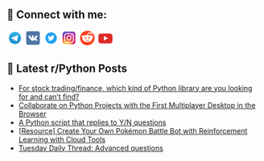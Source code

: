 ## 🔎 Connect with me:
[<img src="https://github.com/bullbesh/bullbesh/blob/main/images/Telegram.png" width="32" height="32" />](https://t.me/bullbesh)
[<img src="https://github.com/bullbesh/bullbesh/blob/main/images/VK.png" width="32" height="32" />](https://vk.com/bullbesh)
[<img src="https://github.com/bullbesh/bullbesh/blob/main/images/Twitter.png" width="32" height="32" />](https://twitter.com/bullbesh1)
[<img src="https://github.com/bullbesh/bullbesh/blob/main/images/Instagram.png" width="32" height="32" />](https://www.instagram.com/bullbesh)
[<img src="https://github.com/bullbesh/bullbesh/blob/main/images/Reddit.png" width="32" height="32" />](https://www.reddit.com/user/bullbesh)
[<img src="https://github.com/bullbesh/bullbesh/blob/main/images/YouTube.png" width="32" height="32" />](https://www.youtube.com/channel/UCtfjRs6uzgq5mfm8S06WTcg)

## 📕 Latest r/Python Posts
<!-- BLOG-POST-LIST:START -->
- [For stock trading/finance, which kind of Python library are you looking for and can’t find?](https://www.reddit.com/r/Python/comments/12qfd3z/for_stock_tradingfinance_which_kind_of_python/)
- [Collaborate on Python Projects with the First Multiplayer Desktop in the Browser](https://www.reddit.com/r/Python/comments/12qb2e8/collaborate_on_python_projects_with_the_first/)
- [A Python script that replies to Y/N questions](https://www.reddit.com/r/Python/comments/12qaejw/a_python_script_that_replies_to_yn_questions/)
- [[Resource] Create Your Own Pokémon Battle Bot with Reinforcement Learning with Cloud Tools](https://www.reddit.com/r/Python/comments/12q878b/resource_create_your_own_pokémon_battle_bot_with/)
- [Tuesday Daily Thread: Advanced questions](https://www.reddit.com/r/Python/comments/12q2gyd/tuesday_daily_thread_advanced_questions/)
<!-- BLOG-POST-LIST:END -->
